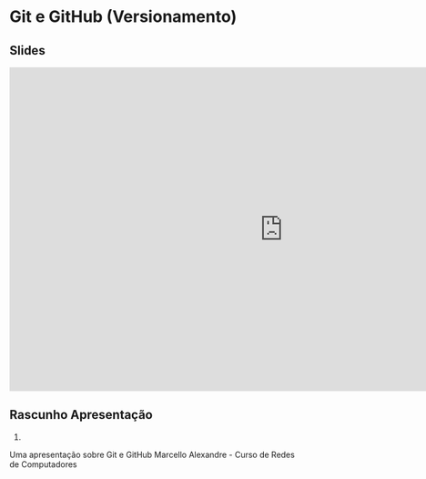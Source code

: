 # Git e GitHub (Versionamento)

## Slides

<iframe src="https://docs.google.com/presentation/d/e/2PACX-1vSAl0dSUDnnErsnJlAwuw5o_V4VPUXM0AJbke3PAGRG9VZchC0VqiKa22PsGHO667ET7BrD5oITFiYx/embed?start=false&loop=false&delayms=3000" frameborder="0" width="960" height="569" allowfullscreen="true" mozallowfullscreen="true" webkitallowfullscreen="true"></iframe>

## Rascunho Apresentação

1. 
Uma apresentação sobre Git e GitHub
Marcello Alexandre - Curso de Redes de Computadores